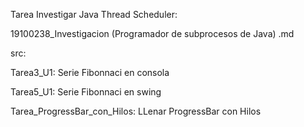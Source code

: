 Tarea Investigar Java Thread Scheduler:

19100238_Investigacion (Programador de subprocesos de Java) .md



src:

Tarea3_U1: Serie Fibonnaci en consola

Tarea5_U1: Serie Fibonnaci en swing

Tarea_ProgressBar_con_Hilos: LLenar ProgressBar con Hilos
